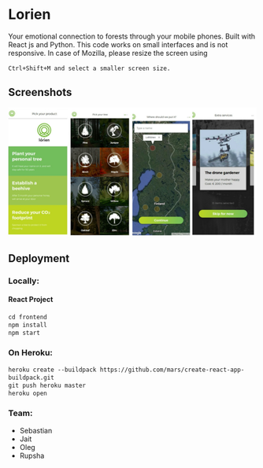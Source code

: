 # Lorien

Your emotional connection to forests through your mobile phones. Built with React js and Python. This code works on small interfaces and is not responsive. In case of Mozilla, please resize the screen using 
```
Ctrl+Shift+M and select a smaller screen size. 
```

## Screenshots

![alt text](https://github.com/rupshabagchi/remoteForest/blob/master/lorien_collage.jpg "Mobile page screenshots")

## Deployment

### Locally:

#### React Project

```
cd frontend
npm install
npm start
```

### On Heroku:
```
heroku create --buildpack https://github.com/mars/create-react-app-buildpack.git
git push heroku master
heroku open
```

### Team:
 * Sebastian 
 * Jait 
 * Oleg 
 * Rupsha 
